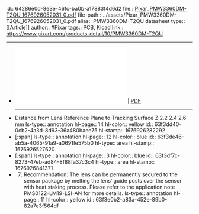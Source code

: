 id:: 64286e0d-8e3e-46fc-ba0b-a17883f4d6d2
file:: [Pixar_PMW3360DM-T2QU_1676926052031_0.pdf](../assets/Pixar_PMW3360DM-T2QU_1676926052031_0.pdf)
file-path:: ../assets/Pixar_PMW3360DM-T2QU_1676926052031_0.pdf
alias:: PMW3360DM-T2QU datasheet
type:: [[Article]]
author:: #Pixar
tags:: PCB, Kicad
link:: https://www.pixart.com/products-detail/10/PMW3360DM-T2QU
***

- ![Pixar_PMW3360DM-T2QU.pdf](../assets/Pixar_PMW3360DM-T2QU_1676926052031_0.pdf) | [PDF](../assets/Pixar_PMW3360DM-T2QU_1676926052031_0.pdf)
  ***
- Distance from Lens Reference Plane to Tracking Surface Z 2.2 2.4 2.6 mm
  ls-type:: annotation
  hl-page:: 14
  hl-color:: yellow
  id:: 63f3dd40-0cb2-4a3d-8d93-36a480baee75
  hl-stamp:: 1676926282292
- [:span]
  ls-type:: annotation
  hl-page:: 12
  hl-color:: blue
  id:: 63f3de46-ab5a-4065-91a9-a0691fe575b0
  hl-type:: area
  hl-stamp:: 1676926527620
- [:span]
  ls-type:: annotation
  hl-page:: 3
  hl-color:: blue
  id:: 63f3df7c-8273-47eb-ad84-8f88fa37c3c4
  hl-type:: area
  hl-stamp:: 1676926841371
- 7) Recommendation: The lens can be permanently secured to the sensor package by melting the lens’ guide posts over the sensor with heat staking process. Please refer to the application note PMS0122-LM19-LSI-AN for more details.
  ls-type:: annotation
  hl-page:: 11
  hl-color:: yellow
  id:: 63f3e0b2-a83a-452e-89b0-82a7e3f564df